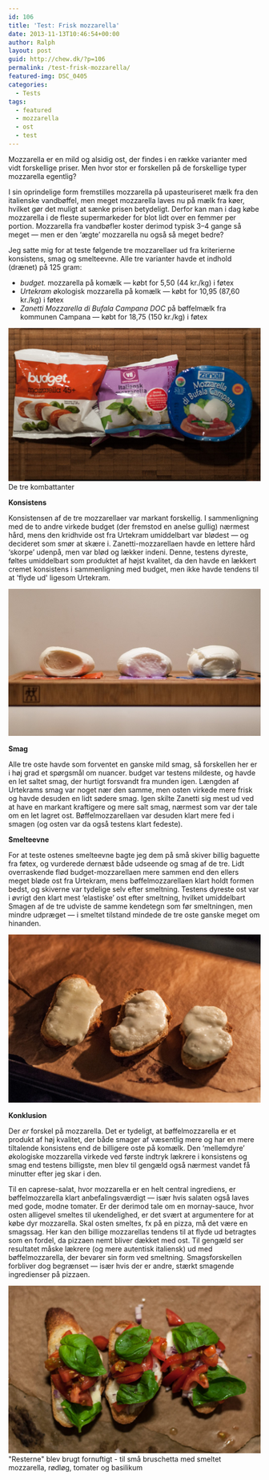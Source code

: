 ```yaml
---
id: 106
title: 'Test: Frisk mozzarella'
date: 2013-11-13T10:46:54+00:00
author: Ralph
layout: post
guid: http://chew.dk/?p=106
permalink: /test-frisk-mozzarella/
featured-img: DSC_0405
categories:
  - Tests
tags:
  - featured
  - mozzarella
  - ost
  - test
---
```

Mozzarella er en mild og alsidig ost, der findes i en række varianter med vidt forskellige priser. Men hvor stor er forskellen på de forskellige typer mozzarella egentlig?

<!--more-->

I sin oprindelige form fremstilles mozzarella på upasteuriseret mælk fra den italienske vandbøffel, men meget mozzarella laves nu på mælk fra køer, hvilket gør det muligt at sænke prisen betydeligt. Derfor kan man i dag købe mozzarella i de fleste supermarkeder for blot lidt over en femmer per portion. Mozzarella fra vandbøfler koster derimod typisk 3–4 gange så meget — men er den ‘ægte’ mozzarella nu også så meget bedre?

Jeg satte mig for at teste følgende tre mozzarellaer ud fra kriterierne konsistens, smag og smelteevne. Alle tre varianter havde et indhold (drænet) på 125 gram:

  * _budget._ mozzarella på komælk — købt for 5,50 (44 kr./kg) i føtex
  * _Urtekram_ økologisk mozzarella på komælk — købt for 10,95 (87,60 kr./kg) i føtex
  * _Zanetti Mozzarella di Bufala Campana DOC_ på bøffelmælk fra kommunen Campana — købt for 18,75 (150 kr./kg) i føtex
  

<a href="/assets/img/posts/DSC_0383.jpg"><img src="/assets/img/posts/DSC_0383-1024x620.jpg" /></a>De tre kombattanter

**Konsistens**

Konsistensen af de tre mozzarellaer var markant forskellig. I sammenligning med de to andre virkede budget (der fremstod en anelse gullig) nærmest hård, mens den kridhvide ost fra Urtekram umiddelbart var blødest — og decideret som smør at skære i. Zanetti-mozzarellaen havde en lettere hård ‘skorpe’ udenpå, men var blød og lækker indeni. Denne, testens dyreste, føltes umiddelbart som produktet af højst kvalitet, da den havde en lækkert cremet konsistens i sammenligning med budget, men ikke havde tendens til at 'flyde ud' ligesom Urtekram.

<a href="/assets/img/posts/DSC_0412.jpg"><img src="/assets/img/posts/DSC_0412-1024x595.jpg" /></a>

**Smag**

Alle tre oste havde som forventet en ganske mild smag, så forskellen her er i høj grad et spørgsmål om nuancer. budget var testens mildeste, og havde en let saltet smag, der hurtigt forsvandt fra munden igen. Længden af Urtekrams smag var noget nær den samme, men osten virkede mere frisk og havde desuden en lidt sødere smag. Igen skilte Zanetti sig mest ud ved at have en markant kraftigere og mere salt smag, nærmest som var der tale om en let lagret ost. Bøffelmozzarellaen var desuden klart mere fed i smagen (og osten var da også testens klart fedeste).

**Smelteevne**

For at teste ostenes smelteevne bagte jeg dem på små skiver billig baguette fra føtex, og vurderede dernæst både udseende og smag af de tre. Lidt overraskende flød budget-mozzarellaen mere sammen end den ellers meget bløde ost fra Urtekram, mens bøffelmozzarellaen klart holdt formen bedst, og skiverne var tydelige selv efter smeltning. Testens dyreste ost var i øvrigt den klart mest ‘elastiske’ ost efter smeltning, hvilket umiddelbart  Smagen af de tre udviste de samme kendetegn som før smeltningen, men mindre udpræget — i smeltet tilstand mindede de tre oste ganske meget om hinanden.

<a href="/assets/img/posts/DSC_0433.jpg"><img src="/assets/img/posts/DSC_0433-1024x680.jpg" /></a>

**Konklusion**

Der _er_ forskel på mozzarella. Det er tydeligt, at bøffelmozzarella er et produkt af høj kvalitet, der både smager af væsentlig mere og har en mere tiltalende konsistens end de billigere oste på komælk. Den ‘mellemdyre’ økologiske mozzarella virkede ved første indtryk lækrere i konsistens og smag end testens billigste, men blev til gengæld også nærmest vandet få minutter efter jeg skar i den.

Til en caprese-salat, hvor mozzarella er en helt central ingrediens, er bøffelmozzarella klart anbefalingsværdigt — især hvis salaten også laves med gode, modne tomater. Er der derimod tale om en mornay-sauce, hvor osten alligevel smeltes til ukendelighed, er det svært at argumentere for at købe dyr mozzarella. Skal osten smeltes, fx på en pizza, må det være en smagssag. Her kan den billige mozzarellas tendens til at flyde ud betragtes som en fordel, da pizzaen nemt bliver dækket med ost. Til gengæld ser resultatet måske lækrere (og mere autentisk italiensk) ud med bøffelmozzarella, der bevarer sin form ved smeltning. Smagsforskellen forbliver dog begrænset — især hvis der er andre, stærkt smagende ingredienser på pizzaen.

<a href="/assets/img/posts/DSC_0449.jpg"><img src="/assets/img/posts/DSC_0449-1024x680.jpg" /></a>"Resterne" blev brugt fornuftigt - til små bruschetta med smeltet mozzarella, rødløg, tomater og basilikum
